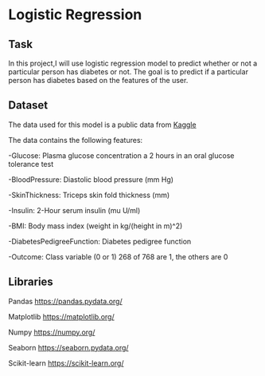 # Logistic Regression

## Task
In this project,I will use logistic regression model to predict whether or not a particular person has diabetes or not. The goal is to predict if a particular person has diabetes based on the features of the user.

## Dataset
The data used for this model is a public data from [Kaggle](https://www.kaggle.com/datasets/uciml/pima-indians-diabetes-database)

The data contains the following features:

-Glucose: Plasma glucose concentration a 2 hours in an oral glucose tolerance test

-BloodPressure: Diastolic blood pressure (mm Hg)

-SkinThickness: Triceps skin fold thickness (mm)

-Insulin: 2-Hour serum insulin (mu U/ml)

-BMI: Body mass index (weight in kg/(height in m)^2)

-DiabetesPedigreeFunction: Diabetes pedigree function

-Outcome: Class variable (0 or 1) 268 of 768 are 1, the others are 0

## Libraries
Pandas https://pandas.pydata.org/

Matplotlib https://matplotlib.org/

Numpy https://numpy.org/

Seaborn https://seaborn.pydata.org/

Scikit-learn https://scikit-learn.org/
